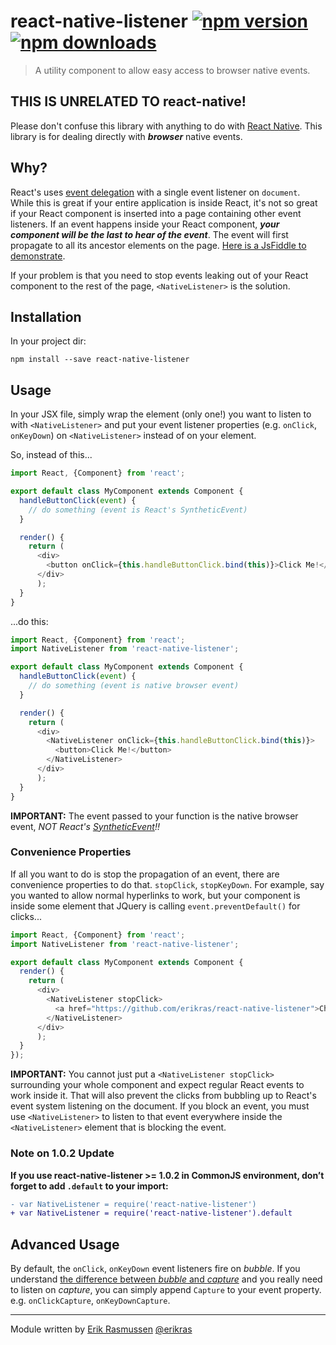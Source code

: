 # react-native-listener [![npm version](https://img.shields.io/npm/v/react-native-listener.svg?style=flat)](https://www.npmjs.org/package/react-native-listener) [![npm downloads](https://img.shields.io/npm/dm/react-native-listener.svg?style=flat)](https://www.npmjs.org/package/react-native-listener)

> A utility component to allow easy access to browser native events.

## THIS IS UNRELATED TO react-native!

Please don't confuse this library with anything to do with [React Native](https://facebook.github.io/react-native/).
This library is for dealing directly with _**browser**_ native events.

## Why?

React's uses [event delegation](https://facebook.github.io/react/docs/interactivity-and-dynamic-uis.html#under-the-hood-autobinding-and-event-delegation)
with a single event listener on `document`. While this is great if your entire application is inside React,
it's not so great if your React component is inserted into a page containing other event listeners. If an
event happens inside your React component, _**your component will be the last to hear of the event**_. The
event will first propagate to all its ancestor elements on the page.
[Here is a JsFiddle to demonstrate](http://jsfiddle.net/erikras/bL5br9nb/).

If your problem is that you need to stop events leaking out of your React component to the rest of the page,
`<NativeListener>` is the solution.

## Installation

In your project dir:

```shell
npm install --save react-native-listener
```

## Usage

In your JSX file, simply wrap the element (only one!) you want to listen to with `<NativeListener>` and
put your event listener properties (e.g. `onClick`, `onKeyDown`) on `<NativeListener>` instead of on your element.

So, instead of this...

```javascript
import React, {Component} from 'react';

export default class MyComponent extends Component {
  handleButtonClick(event) {
    // do something (event is React's SyntheticEvent)
  }

  render() {
    return (
      <div>
        <button onClick={this.handleButtonClick.bind(this)}>Click Me!</button>
      </div>
      );
  }
}
```
...do this:

```javascript
import React, {Component} from 'react';
import NativeListener from 'react-native-listener';

export default class MyComponent extends Component {
  handleButtonClick(event) {
    // do something (event is native browser event)
  }

  render() {
    return (
      <div>
        <NativeListener onClick={this.handleButtonClick.bind(this)}>
          <button>Click Me!</button>
        </NativeListener>
      </div>
      );
  }
}
```

**IMPORTANT:** The event passed to your function is the native browser event, _NOT
React's [SyntheticEvent](https://facebook.github.io/react/docs/events.html)!!_

### Convenience Properties

If all you want to do is stop the propagation of an event, there are convenience properties to do that.
`stopClick`, `stopKeyDown`. For example, say you wanted to allow normal hyperlinks to work, but your
component is inside some element that JQuery is calling `event.preventDefault()` for clicks...

```javascript
import React, {Component} from 'react';
import NativeListener from 'react-native-listener';

export default class MyComponent extends Component {
  render() {
    return (
      <div>
        <NativeListener stopClick>
          <a href="https://github.com/erikras/react-native-listener">Check out this awesome code!</a>
        </NativeListener>
      </div>
      );
  }
});
```

**IMPORTANT:** You cannot just put a `<NativeListener stopClick>` surrounding your whole component and
expect regular React events to work inside it. That will also prevent the clicks from bubbling up to
React's event system listening on the document. If you block an event, you must use `<NativeListener>`
to listen to that event everywhere inside the `<NativeListener>` element that is blocking the event.

### Note on 1.0.2 Update

**If you use react-native-listener >= 1.0.2 in CommonJS environment, don’t forget to add `.default` to your import:**

```diff
- var NativeListener = require('react-native-listener')
+ var NativeListener = require('react-native-listener').default
```

## Advanced Usage

By default, the `onClick`, `onKeyDown` event listeners fire on _bubble_. If you understand [the
difference between _bubble_ and _capture_](http://www.quirksmode.org/js/events_order.html) and
you really need to listen on _capture_, you can simply append `Capture` to your event property.
e.g. `onClickCapture`, `onKeyDownCapture`.

---

Module written by [Erik Rasmussen](https://www.npmjs.org/~erikras) [@erikras](https://twitter.com/erikras)
